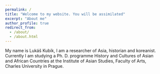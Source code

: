 ```yaml
---
permalink: /
title: "Welcome to my website. You will be assimilated"
excerpt: "About me"
author_profile: true
redirect_from: 
  - /about/
  - /about.html
---
```


My name is Lukáš Kubík, I am a researcher of Asia, historian and koreanist. Currently I am studying a Ph. D. programme History and Cultures of Asian and African Countries at the Institute of Asian Studies, Faculty of Arts, Charles University in Prague.
